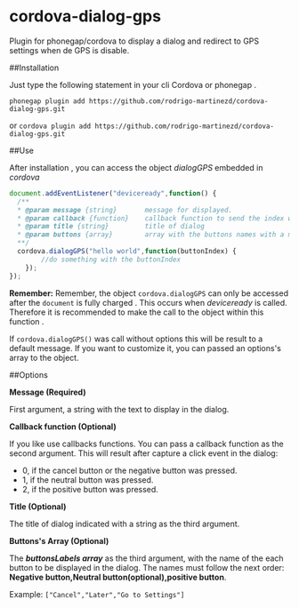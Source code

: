 # cordova-dialog-gps
Plugin for phonegap/cordova to display a dialog and redirect to GPS settings when de GPS is disable.

##Installation

Just type the following statement in your cli Cordova or phonegap .

`phonegap plugin add https://github.com/rodrigo-martinezd/cordova-dialog-gps.git`

or
`cordova plugin add https://github.com/rodrigo-martinezd/cordova-dialog-gps.git`

##Use

After installation , you can access the object *dialogGPS* embedded in *cordova*
  ```javascript
  document.addEventListener("deviceready",function() {
    /**
    * @param message {string}       message for displayed.
    * @param callback {function}    callback function to send the index when a button is pressed
    * @param title {string}         title of dialog
    * @param buttons {array}        array with the buttons names with a max three names.
    **/
    cordova.dialogGPS("hello world",function(buttonIndex) {
          //do something with the buttonIndex
      });
  });
  ```
**Remember:** Remember, the object `cordova.dialogGPS` can only be accessed after the `document` is fully charged . This occurs when *deviceready* is called. Therefore it is recommended to make the call to the object within this function .

If `cordova.dialogGPS()` was call without options this will be result to a default message. If you want to customize it,  you can passed an options's array to the object.

##Options

**Message (Required)**

First argument, a string with the text to display in the dialog.

**Callback function (Optional)**

If you like use callbacks functions. You can pass a callback function as the second argument. This will result after capture a click event in the dialog:

  * 0, if the cancel button or the negative button was pressed.
  * 1, if the neutral button was pressed.
  * 2, if the positive button was pressed.

**Title (Optional)**

The title of dialog indicated with a string as the third argument.

**Buttons's Array (Optional)**

The **_buttonsLabels array_** as the third argument, with the name of the each button to be displayed in the dialog. The names must follow the next order: **Negative button,Neutral button(optional),positive button**.
  
Example: ```["Cancel","Later","Go to Settings"]```
